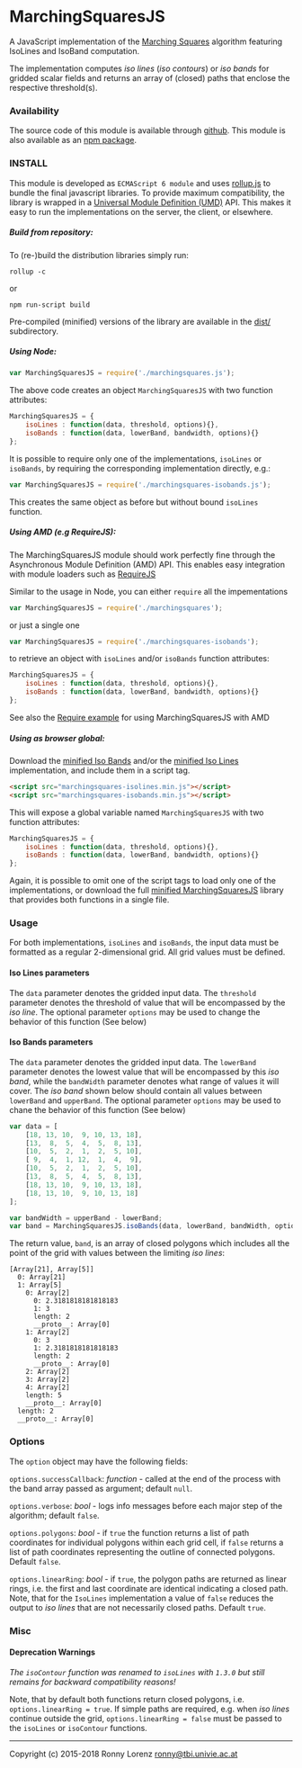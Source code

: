 # MarchingSquaresJS

A JavaScript implementation of the [Marching Squares](https://en.wikipedia.org/wiki/Marching_squares) algorithm
featuring IsoLines and IsoBand computation.

The implementation computes *iso lines* (*iso contours*) or *iso bands* for gridded scalar
fields and returns an array of (closed) paths that enclose the respective threshold(s).


### Availability

The source code of this module is available through [github](https://github.com/RaumZeit/MarchingSquares.js).
This module is also available as an [npm package](https://www.npmjs.com/package/marchingsquares).

### INSTALL

This module is developed as `ECMAScript 6 module` and uses [rollup.js](https://rollupjs.org) to bundle the final
javascript libraries. To provide maximum compatibility, the library is wrapped in a
[Universal Module Definition (UMD)](https://github.com/umdjs/umd) API. This makes it easy to run the implementations
on the server, the client, or elsewhere.

##### Build from repository:

To (re-)build the distribution libraries simply run:

```shell
rollup -c
```

or

```
npm run-script build
```

Pre-compiled (minified) versions of the library are available in the [dist/](dist/) subdirectory.


##### Using Node:

```javascript
var MarchingSquaresJS = require('./marchingsquares.js');
```

The above code creates an object `MarchingSquaresJS` with two function attributes:

```javascript
MarchingSquaresJS = {
    isoLines : function(data, threshold, options){},
    isoBands : function(data, lowerBand, bandwidth, options){}
};
```

It is possible to require only one of the implementations, `isoLines` or `isoBands`,
by requiring the corresponding implementation directly, e.g.:

```javascript
var MarchingSquaresJS = require('./marchingsquares-isobands.js');
```

This creates the same object as before but without bound `isoLines` function.

##### Using AMD (e.g RequireJS):

The MarchingSquaresJS module should work perfectly fine through the Asynchronous Module
Definition (AMD) API. This enables easy integration with module loaders such as
[RequireJS](https://github.com/requirejs/requirejs)

Similar to the usage in Node, you can either `require` all the impementations
```javascript
var MarchingSquaresJS = require('./marchingsquares');
```
or just a single one
```javascript
var MarchingSquaresJS = require('./marchingsquares-isobands');
```

to retrieve an object with `isoLines` and/or `isoBands` function attributes:


```javascript
MarchingSquaresJS = {
    isoLines : function(data, threshold, options){},
    isoBands : function(data, lowerBand, bandwidth, options){}
};
```

See also the [Require example](example/index_require.html) for using MarchingSquaresJS with AMD

##### Using as browser global:

Download the [minified Iso Bands](https://raw.githubusercontent.com/RaumZeit/MarchingSquares.js/master/dist/marchingsquares-isobands.min.js)
and/or the [minified Iso Lines](https://raw.githubusercontent.com/RaumZeit/MarchingSquares.js/master/dist/marchingsquares-isolines.min.js)
implementation, and include them in a script tag.

```html
<script src="marchingsquares-isolines.min.js"></script>
<script src="marchingsquares-isobands.min.js"></script>
```

This will expose a global variable named `MarchingSquaresJS` with two function
attributes:

```javascript
MarchingSquaresJS = {
    isoLines : function(data, threshold, options){},
    isoBands : function(data, lowerBand, bandwidth, options){}
};
```

Again, it is possible to omit one of the script tags to load only one of the implementations, or download
the full [minified MarchingSquaresJS](https://raw.githubusercontent.com/RaumZeit/MarchingSquares.js/master/dist/marchingsquares.min.js)
library that provides both functions in a single file.

### Usage

For both implementations, `isoLines` and `isoBands`, the input data must be formatted as a
regular 2-dimensional grid. All grid values must be defined.

#### Iso Lines parameters
The `data` parameter denotes the gridded input data.
The `threshold` parameter denotes the threshold of value that will be encompassed by the *iso line*.
The optional parameter `options` may be used to change the behavior of this function (See below)

#### Iso Bands parameters
The `data` parameter denotes the gridded input data.
The `lowerBand` parameter denotes the lowest value that will be encompassed by this *iso band*, while
the `bandWidth` parameter denotes what range of values it will cover. The *iso band* shown below should contain all values between `lowerBand` and `upperBand`.
The optional parameter `options` may be used to chane the behavior of this function (See below)

```javascript
var data = [
    [18, 13, 10,  9, 10, 13, 18],
    [13,  8,  5,  4,  5,  8, 13],
    [10,  5,  2,  1,  2,  5, 10],
    [ 9,  4,  1, 12,  1,  4,  9],
    [10,  5,  2,  1,  2,  5, 10],
    [13,  8,  5,  4,  5,  8, 13],
    [18, 13, 10,  9, 10, 13, 18],
    [18, 13, 10,  9, 10, 13, 18]
];

var bandWidth = upperBand - lowerBand;
var band = MarchingSquaresJS.isoBands(data, lowerBand, bandWidth, options);
```

The return value, `band`, is an array of closed polygons which includes all the point of the grid with values between the limiting *iso lines*:

```text
[Array[21], Array[5]]
  0: Array[21]
  1: Array[5]
    0: Array[2]
      0: 2.3181818181818183
      1: 3
      length: 2
      __proto__: Array[0]
    1: Array[2]
      0: 3
      1: 2.3181818181818183
      length: 2
      __proto__: Array[0]
    2: Array[2]
    3: Array[2]
    4: Array[2]
    length: 5
    __proto__: Array[0]
  length: 2
  __proto__: Array[0]
```

### Options

The `option` object may have the following fields:

`options.successCallback`: *function* - called at the end of the process with the band array passed as argument; default `null`.

`options.verbose`: *bool* - logs info messages before each major step of the algorithm; default `false`.

`options.polygons`: *bool* - if `true` the function returns a list of path coordinates for individual polygons within each grid cell, if `false` returns a list of path coordinates representing the outline of connected polygons. Default `false`.

`options.linearRing`: *bool* - if `true`, the polygon paths are returned as linear rings, i.e. the first and last coordinate are identical indicating a closed path. Note, that for the `IsoLines` implementation a value of `false` reduces the output to *iso lines* that are not necessarily closed paths. Default `true`.


### Misc

#### Deprecation Warnings

_The `isoContour` function was renamed to `isoLines` with `1.3.0` but still remains for backward compatibility reasons!_

Note, that by default both functions return closed polygons, i.e. `options.linearRing = true`. If simple paths are
required, e.g. when *iso lines* continue outside the grid, `options.linearRing = false` must be passed to the `isoLines`
or `isoContour` functions.


----

Copyright (c) 2015-2018 Ronny Lorenz <ronny@tbi.univie.ac.at>
